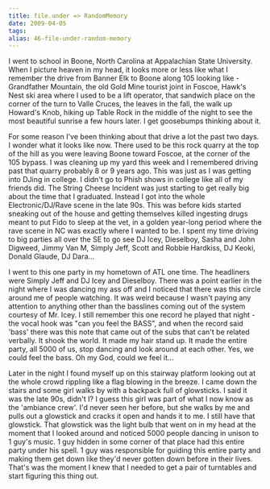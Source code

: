 ```yaml
---
title: file.under => RandomMemory
date: 2009-04-05
tags: 
alias: 46-file-under-random-memory
---
```


I went to school in Boone, North Carolina at Appalachian State University. When I picture heaven in my head, it looks more or less like what I remember the drive from Banner Elk to Boone along 105 looking like - Grandfather Mountain, the old Gold Mine tourist joint in Foscoe, Hawk's Nest ski area where I used to be a lift operator, that sandwich place on the corner of the turn to Valle Cruces, the leaves in the fall, the walk up Howard's Knob, hiking up Table Rock in the middle of the night to see the most beautiful sunrise a few hours later. I get goosebumps thinking about it.

For some reason I've been thinking about that drive a lot the past two days. I wonder what it looks like now. There used to be this rock quarry at the top of the hill as you were leaving Boone toward Foscoe, at the corner of the 105 bypass. I was cleaning up my yard this week and I remembered driving past that quarry probably 8 or 9 years ago. This was just as I was getting into DJing in college. I didn't go to Phish shows in college like all of my friends did. The String Cheese Incident was just starting to get really big about the time that I graduated. Instead I got into the whole Electronic/DJ/Rave scene in the late 90s. This was before kids started sneaking out of the house and getting themselves killed ingesting drugs meant to put Fido to sleep at the vet, in a golden year-long period where the rave scene in NC was exactly where I wanted to be. I spent my time driving to big parties all over the SE to go see DJ Icey, Dieselboy, Sasha and John Digweed, Jimmy Van M, Simply Jeff, Scott and Robbie Hardkiss, DJ Keoki, Donald Glaude, DJ Dara...

I went to this one party in my hometown of ATL one time. The headliners were Simply Jeff and DJ Icey and Dieselboy. There was a point earlier in the night where I was dancing my ass off and I noticed that there was this circle around me of people watching. It was weird because I wasn't paying any attention to anything other than the basslines coming out of the system courtesy of Mr. Icey. I still remember this one record he played that night - the vocal hook was "can you feel the BASS", and when the record said 'bass' there was this note that came out of the subs that can't be related verbally. It shook the world. It made my hair stand up. It made the entire party, all 5000 of us, stop dancing and look around at each other. Yes, we could feel the bass. Oh my God, could we feel it...

Later in the night I found myself up on this stairway platform looking out at the whole crowd rippling like a flag blowing in the breeze. I came down the stairs and some girl walks by with a backpack full of glowsticks. I said it was the late 90s, didn't I? I guess this girl was part of what I now know as the 'ambiance crew'. I'd never seen her before, but she walks by me and pulls out a glowstick and cracks it open and hands it to me. I still have that glowstick. That glowstick was the light bulb that went on in my head at the moment that I looked around and noticed 5000 people dancing in unison to 1 guy's music. 1 guy hidden in some corner of that place had this entire party under his spell. 1 guy was responsible for guiding this entire party and making them get down like they'd never gotten down before in their lives. That's was the moment I knew that I needed to get a pair of turntables and start figuring this thing out.